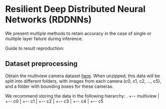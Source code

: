 # Resilient Deep Distributed Neural Networks (RDDNNs)
We present multiple methods to retain accuracy in the case of single or multiple layer failure during inference.

Guide to result reproduction:

## Dataset preprocessing
Obtain the multiview camera dataset [here](https://cvlab.epfl.ch/data/multiclass). When unzipped, this data will be split into different folders, with images from each camera (c0, c1, c2, ..., c5), and a folder with bounding boxes for these cameras.

We recommend storing the data in the following hierarchy:
.
+-- multiview
|   +-- c0
|   +-- c1
|   +-- c2
|   +-- c3
|   +-- c4
|   +-- c5

